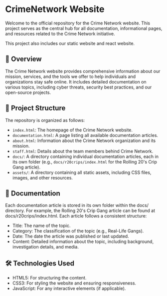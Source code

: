 # CrimeNetwork Website

Welcome to the official repository for the Crime Network website. This project serves as the central hub for all documentation, informational pages, and resources related to the Crime Network initiative.

This project also includes our static website and react website.

## 📖 Overview

The Crime Network website provides comprehensive information about our mission, services, and the tools we offer to help individuals and organizations stay safe online. It includes detailed documentation on various topics, including cyber threats, security best practices, and our open-source projects.

## 🧱 Project Structure

The repository is organized as follows:

- `index.html`: The homepage of the Crime Network website.
- `documentation.html`: A page listing all available documentation articles.
- `about.html`: Information about the Crime Network organization and its mission.
- `staff.html`: Details about the team members behind Crime Network.
- `docs/`: A directory containing individual documentation articles, each in its own folder (e.g., `docs/r20crips/index.html` for the Rolling 20's Crip Gang article).
- `assets/`: A directory containing all static assets, including CSS files, images, and other resources.

## 📄 Documentation

Each documentation article is stored in its own folder within the docs/ directory. For example, the Rolling 20's Crip Gang article can be found at docs/r20crips/index.html. Each article follows a consistent structure:
- Title: The name of the topic.
- Category: The classification of the topic (e.g., Real-Life Gangs).
- Date: The date the article was published or last updated.
- Content: Detailed information about the topic, including background, investigation details, and media.

## 🛠 Technologies Used

- HTML5: For structuring the content.
- CSS3: For styling the website and ensuring responsiveness.
- JavaScript: For any interactive elements (if applicable).

